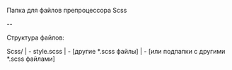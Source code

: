 Папка для файлов препроцессора Scss

--

Структура файлов:

Scss/
| - style.scss
| - [другие *.scss файлы]
| - [или подпапки с другими *.scss файлами]
